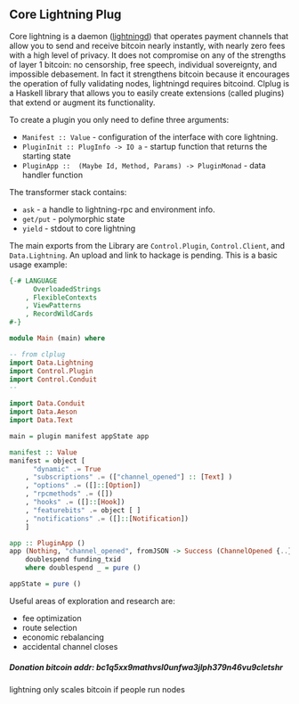 
## Core Lightning Plug

Core lightning is a daemon ([lightningd](https://lightning.readthedocs.io/PLUGINS.html)) that operates payment channels that allow you to send and receive bitcoin nearly instantly, with nearly zero fees with a high level of privacy. It does not compromise on any of the strengths of layer 1 bitcoin: no censorship, free speech, individual sovereignty, and impossible debasement. In fact it strengthens bitcoin because it encourages the operation of fully validating nodes, lightningd requires bitcoind. Clplug is a Haskell library that allows you to easily create extensions (called plugins) that extend or augment its functionality. 

To create a plugin you only need to define three arguments:
- `Manifest :: Value` - configuration of the interface with core lightning.
- `PluginInit :: PlugInfo -> IO a` - startup function that returns the starting state
- `PluginApp ::  (Maybe Id, Method, Params) -> PluginMonad` - data handler function

The transformer stack contains: 
- `ask` - a handle to lightning-rpc and environment info.
- `get/put` - polymorphic state
- `yield` - stdout to core lightning

The main exports from the Library are `Control.Plugin`, `Control.Client`, and `Data.Lightning`. An upload and link to hackage is pending. This is a basic usage example: 
```haskell  
{-# LANGUAGE 
      OverloadedStrings 
    , FlexibleContexts 
    , ViewPatterns
    , RecordWildCards
#-} 

module Main (main) where

-- from clplug
import Data.Lightning 
import Control.Plugin  
import Control.Conduit
--

import Data.Conduit 
import Data.Aeson
import Data.Text

main = plugin manifest appState app

manifest :: Value 
manifest = object [
      "dynamic" .= True
    , "subscriptions" .= (["channel_opened"] :: [Text] ) 
    , "options" .= ([]::[Option])
    , "rpcmethods" .= ([]) 
    , "hooks" .= ([]::[Hook])
    , "featurebits" .= object [ ]
    , "notifications" .= ([]::[Notification])
    ] 

app :: PluginApp () 
app (Nothing, "channel_opened", fromJSON -> Success (ChannelOpened {..})) = do
    doublespend funding_txid 
    where doublespend _ = pure ()

appState = pure () 
```      

Useful areas of  exploration and research are:
- fee optimization
- route selection
- economic rebalancing
- accidental channel closes

##### Donation bitcoin addr: bc1q5xx9mathvsl0unfwa3jlph379n46vu9cletshr

lightning only scales bitcoin if people run nodes
